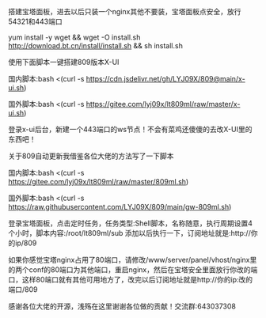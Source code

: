 搭建宝塔面板，进去以后只装一个nginx其他不要装，宝塔面板点安全，放行54321和443端口

yum install -y wget && wget -O install.sh http://download.bt.cn/install/install.sh && sh install.sh

使用下面脚本一键搭建809版本X-UI

国内脚本:bash <(curl -s https://cdn.jsdelivr.net/gh/LYJ09X/809@main/x-ui.sh)

国外脚本:bash <(curl -s https://gitee.com/lyj09x/lt809ml/raw/master/x-ui.sh)

登录x-ui后台，新建一个443端口的ws节点！不会有菜鸡还傻傻的去改X-UI里的东西吧！

关于809自动更新我借鉴各位大佬的方法写了一下脚本

国内脚本:bash <(curl -s https://gitee.com/lyj09x/lt809ml/raw/master/809ml.sh)

国外脚本:bash <(curl -s https://raw.githubusercontent.com/LYJ09X/809/main/gw-809ml.sh)

登录宝塔面板，点击定时任务，任务类型:Shell脚本，名称随意，执行周期设置4个小时，脚本内容:/root/lt809ml/sub 添加以后执行一下，订阅地址就是:http://你的ip/809

如果你感觉宝塔nginx占用了80端口，请修改/www/server/panel/vhost/nginx里的两个conf的80端口为其他端口，重启nginx，然后在宝塔安全里面放行你改的端口，这样80端口就有其他可用地方了，改完以后订阅地址就是http://你的ip:改的端口/809

感谢各位大佬的开源，浅殇在这里谢谢各位做的贡献！交流群:643037308
